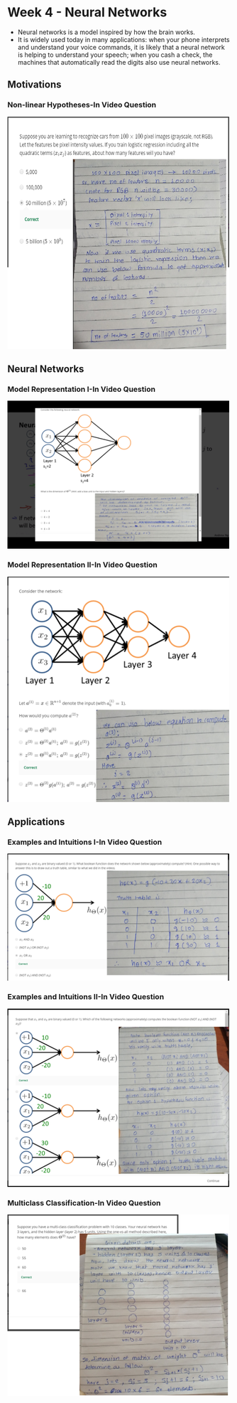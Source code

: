 # Week 4 - Neural Networks
- Neural networks is a model inspired by how the brain works.
- It is widely used today in many applications: when your phone interprets and understand your voice commands, 
  it is likely that a neural network is helping to understand your speech; 
  when you cash a check, the machines that automatically read the digits also use neural networks.

## Motivations
### Non-linear Hypotheses-In Video Question
<img src="images/Non-linear Hypotheses-In Video Question.png" width="500">

## Neural Networks
### Model Representation I-In Video Question
<img src="images/Model Representation I-In Video Question.png" width="500">

### Model Representation II-In Video Question
<img src="images/Model Representation II-In Video Question.png" width="500">

## Applications
### Examples and Intuitions I-In Video Question
<img src="images/Examples and Intuitions I-In Video Question.png" width="500">

### Examples and Intuitions II-In Video Question
<img src="images/Examples and Intuitions II-In Video Question.png" width="500">

### Multiclass Classification-In Video Question
<img src="images/Multiclass Classification-In Video Question.png" width="500">
